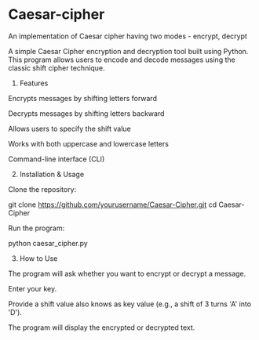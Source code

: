 # Caesar-cipher
An implementation of Caesar cipher having two modes - encrypt, decrypt

A simple Caesar Cipher encryption and decryption tool built using Python. This program allows users to encode and decode messages using the classic shift cipher technique.

1. Features

Encrypts messages by shifting letters forward

Decrypts messages by shifting letters backward

Allows users to specify the shift value

Works with both uppercase and lowercase letters

Command-line interface (CLI)

2. Installation & Usage

Clone the repository:

git clone https://github.com/yourusername/Caesar-Cipher.git
cd Caesar-Cipher

Run the program:

python caesar_cipher.py

3. How to Use

The program will ask whether you want to encrypt or decrypt a message.

Enter your key.

Provide a shift value also knows as key value (e.g., a shift of 3 turns 'A' into 'D').

The program will display the encrypted or decrypted text.
